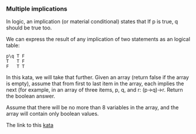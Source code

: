 ### Multiple implications

In logic, an implication (or material conditional) states that If p is true, q should be true too.

We can express the result of any implication of two statements as an logical table:
```
p\q T F      
T   T F
F   T T
```
In this kata, we will take that further. Given an array (return false if the array is empty), assume that from first to last item in the array, each implies the next (for example, in an array of three items, p, q, and r: (p->q)->r. Return the boolean answer.

Assume that there will be no more than 8 variables in the array, and the array will contain only boolean values.  

The link to this [kata](https://www.codewars.com/kata/multiple-implications/java)
